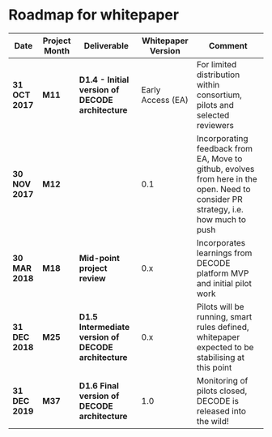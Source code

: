 # Roadmap for whitepaper

| Date | Project Month | Deliverable | Whitepaper Version | Comment |
| ---- | ------------- | ----------- | ------- | ------- |
| **31 OCT 2017** | **M11** | **D1.4 - Initial version of DECODE architecture** | Early Access (EA) | For limited distribution within consortium,  pilots and selected reviewers |
| **30 NOV 2017** |  **M12** |        | 0.1 | Incorporating feedback from EA, Move to github, evolves from here in the open. Need to consider PR strategy, i.e. how much to push |
| **30 MAR 2018** | **M18** | **Mid-point project review** | 0.x | Incorporates learnings from DECODE platform MVP and initial pilot work | 
| **31 DEC 2018** | **M25** | **D1.5 Intermediate version of DECODE architecture**  | 0.x | Pilots will be running, smart rules defined, whitepaper expected to be stabilising at this point |
| **31 DEC 2019** | **M37** | **D1.6 Final version of DECODE architecture** | 1.0 | Monitoring of pilots closed, DECODE is released into the wild! |      